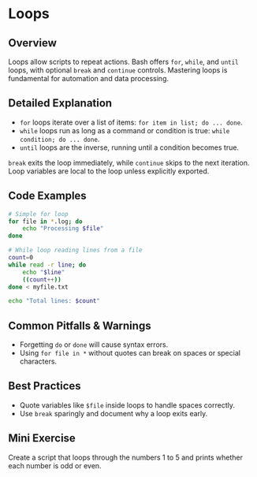 # Loops

## Overview
Loops allow scripts to repeat actions. Bash offers `for`, `while`, and `until` loops, with optional `break` and `continue` controls. Mastering loops is fundamental for automation and data processing.

## Detailed Explanation
- `for` loops iterate over a list of items: `for item in list; do ... done`.
- `while` loops run as long as a command or condition is true: `while condition; do ... done`.
- `until` loops are the inverse, running until a condition becomes true.

`break` exits the loop immediately, while `continue` skips to the next iteration. Loop variables are local to the loop unless explicitly exported.

## Code Examples
```bash
# Simple for loop
for file in *.log; do
    echo "Processing $file"
done

# While loop reading lines from a file
count=0
while read -r line; do
    echo "$line"
    ((count++))
done < myfile.txt

echo "Total lines: $count"
```

## Common Pitfalls & Warnings
- Forgetting `do` or `done` will cause syntax errors.
- Using `for file in *` without quotes can break on spaces or special characters.

## Best Practices
- Quote variables like `$file` inside loops to handle spaces correctly.
- Use `break` sparingly and document why a loop exits early.

## Mini Exercise
Create a script that loops through the numbers 1 to 5 and prints whether each number is odd or even.
